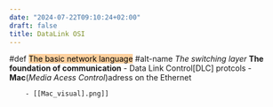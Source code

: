```yaml
---
date: "2024-07-22T09:10:24+02:00"
draft: false
title: DataLink OSI
---
```


#def <mark style="background: #FFB86CA6;">The basic network
language</mark> #alt-name *The switching layer* **The foundation of
communication** - Data Link Control\[DLC\] protcols - **Mac**(*Media
Acess Control*)adress on the Ethernet

        - [[Mac_visual].png]]
